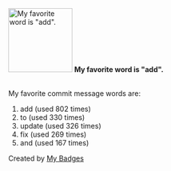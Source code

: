 <img src="https://my-badges.github.io/my-badges/favorite-word.png" alt="My favorite word is &quot;add&quot;." title="My favorite word is &quot;add&quot;." width="128">
<strong>My favorite word is &quot;add&quot;.</strong>
<br><br>

My favorite commit message words are:

1. add (used 802 times)
2. to (used 330 times)
3. update (used 326 times)
4. fix (used 269 times)
5. and (used 167 times)


Created by <a href="https://github.com/my-badges/my-badges">My Badges</a>
